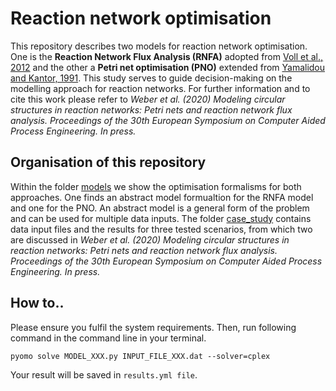 # Reaction network optimisation
This repository describes two models for reaction network optimisation. One is the **Reaction Network Flux Analysis (RNFA)** adopted from [Voll et al., 2012](https://aiche.onlinelibrary.wiley.com/doi/full/10.1002/aic.12704) and the other a **Petri net optimisation (PNO)** extended from [Yamalidou and Kantor, 1991](https://www.sciencedirect.com/science/article/pii/009813549185029T). This study serves to guide decision-making on the modelling approach for reaction networks. For further information and to cite this work please refer to *Weber et al. (2020) Modeling circular structures in reaction networks: Petri nets and reaction network flux analysis. Proceedings of the 30th European Symposium on Computer Aided Process Engineering. In press.*

## Organisation of this repository

Within the folder [models] we show the optimisation formalisms for both approaches. One finds an abstract model formualtion for the RNFA model and one for the PNO. An abstract model is a general form of the problem and can be used for multiple data inputs. The folder [case_study] contains data input files and the results for three tested scenarios, from which two are discussed in *Weber et al. (2020) Modeling circular structures in reaction networks: Petri nets and reaction network flux analysis. Proceedings of the 30th European Symposium on Computer Aided Process Engineering. In press.*



## How to..

Please ensure you fulfil the system requirements. Then, run following command in the command line in your terminal.

```
pyomo solve MODEL_XXX.py INPUT_FILE_XXX.dat --solver=cplex 
```
Your result will be saved in ```results.yml file```. 



[logo]: https://github.com/Jana-Marie-Weber/Reaction_net_opt/blob/master/Reaction_systrem_circular.png "Logo Title Text 2"
[RNFA]: https://onlinelibrary.wiley.com/doi/abs/10.1002/aic.12704
[petri nets]: https://onlinelibrary.wiley.com/doi/pdf/10.1002/minf.201000086
[PNO]: https://reader.elsevier.com/reader/sd/pii/009813549185029T?token=61AEF084C496C3044C2E9ECB56EB3427EAE8E2C8EB132172843F3839F376CB3B453833256C5EB9CB15501FC7A6031BB7
[models]:
https://github.com/Jana-Marie-Weber/Reaction_net_opt/tree/master/models
[case_study]:
https://github.com/Jana-Marie-Weber/Reaction_net_opt/tree/master/case_study

